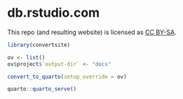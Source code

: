 # db.rstudio.com

This repo (and resulting website) is licensed as [CC BY-SA](LICENSE.md).

```r
library(convertsite)

ov <- list()
ov$project$`output-dir` <- "docs"

convert_to_quarto(setup_override = ov)

quarto::quarto_serve()
```